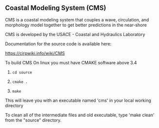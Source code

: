 ## Coastal Modeling System (CMS)

CMS is a coastal modeling system that couples a wave, circulation, and morphology model together to 
get better predictions in the near-shore

CMS is developed by the USACE - Coastal and Hydraulics Laboratory

Documentation for the source code is available here:

https://cirpwiki.info/wiki/CMS



To build CMS On linux you must have CMAKE software above 3.4
1) `cd source`

2) `cmake .`

3) `make`

This will leave you with an executable named 'cms' in your local working directory 

To clean all of the intermediate files and old executable, type 'make clean' from the 
"source" directory.
